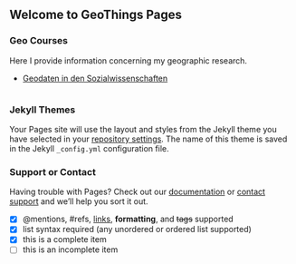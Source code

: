 ## Welcome to GeoThings Pages


### Geo Courses

Here I provide information concerning my geographic research. 

- [Geodaten in den Sozialwissenschaften](https://github.com/Japhilko/GeoData/tree/master/2017)

```markdown

```

### Jekyll Themes

Your Pages site will use the layout and styles from the Jekyll theme you have selected in your [repository settings](https://github.com/Japhilko/GeoThings/settings). The name of this theme is saved in the Jekyll `_config.yml` configuration file.

### Support or Contact

Having trouble with Pages? Check out our [documentation](https://help.github.com/categories/github-pages-basics/) or [contact support](https://github.com/contact) and we’ll help you sort it out.

- [x] @mentions, #refs, [links](), **formatting**, and <del>tags</del> supported
- [x] list syntax required (any unordered or ordered list supported)
- [x] this is a complete item
- [ ] this is an incomplete item
